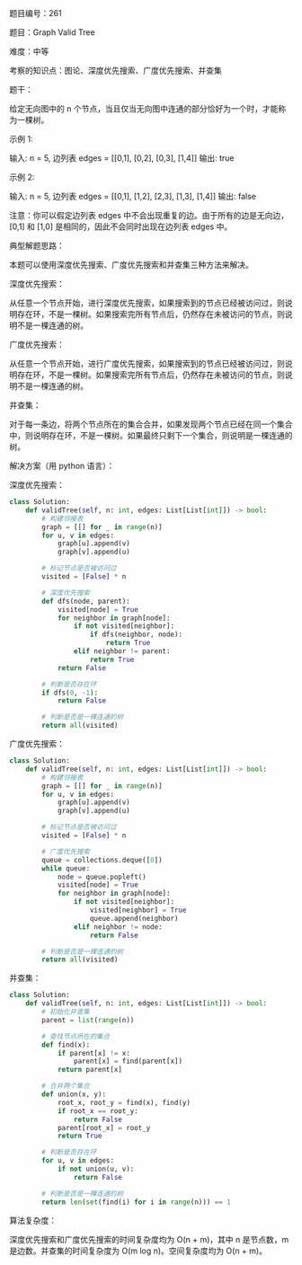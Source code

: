 题目编号：261

题目：Graph Valid Tree

难度：中等

考察的知识点：图论、深度优先搜索、广度优先搜索、并查集

题干：

给定无向图中的 n 个节点，当且仅当无向图中连通的部分恰好为一个时，才能称为一棵树。

示例 1:

输入: n = 5, 边列表 edges = [[0,1], [0,2], [0,3], [1,4]]
输出: true

示例 2:

输入: n = 5, 边列表 edges = [[0,1], [1,2], [2,3], [1,3], [1,4]]
输出: false

注意：你可以假定边列表 edges 中不会出现重复的边。由于所有的边是无向边， [0,1] 和 [1,0] 是相同的，因此不会同时出现在边列表 edges 中。

典型解题思路：

本题可以使用深度优先搜索、广度优先搜索和并查集三种方法来解决。

深度优先搜索：

从任意一个节点开始，进行深度优先搜索，如果搜索到的节点已经被访问过，则说明存在环，不是一棵树。如果搜索完所有节点后，仍然存在未被访问的节点，则说明不是一棵连通的树。

广度优先搜索：

从任意一个节点开始，进行广度优先搜索，如果搜索到的节点已经被访问过，则说明存在环，不是一棵树。如果搜索完所有节点后，仍然存在未被访问的节点，则说明不是一棵连通的树。

并查集：

对于每一条边，将两个节点所在的集合合并，如果发现两个节点已经在同一个集合中，则说明存在环，不是一棵树。如果最终只剩下一个集合，则说明是一棵连通的树。

解决方案（用 python 语言）：

深度优先搜索：

```python
class Solution:
    def validTree(self, n: int, edges: List[List[int]]) -> bool:
        # 构建邻接表
        graph = [[] for _ in range(n)]
        for u, v in edges:
            graph[u].append(v)
            graph[v].append(u)

        # 标记节点是否被访问过
        visited = [False] * n

        # 深度优先搜索
        def dfs(node, parent):
            visited[node] = True
            for neighbor in graph[node]:
                if not visited[neighbor]:
                    if dfs(neighbor, node):
                        return True
                elif neighbor != parent:
                    return True
            return False

        # 判断是否存在环
        if dfs(0, -1):
            return False

        # 判断是否是一棵连通的树
        return all(visited)
```

广度优先搜索：

```python
class Solution:
    def validTree(self, n: int, edges: List[List[int]]) -> bool:
        # 构建邻接表
        graph = [[] for _ in range(n)]
        for u, v in edges:
            graph[u].append(v)
            graph[v].append(u)

        # 标记节点是否被访问过
        visited = [False] * n

        # 广度优先搜索
        queue = collections.deque([0])
        while queue:
            node = queue.popleft()
            visited[node] = True
            for neighbor in graph[node]:
                if not visited[neighbor]:
                    visited[neighbor] = True
                    queue.append(neighbor)
                elif neighbor != node:
                    return False

        # 判断是否是一棵连通的树
        return all(visited)
```

并查集：

```python
class Solution:
    def validTree(self, n: int, edges: List[List[int]]) -> bool:
        # 初始化并查集
        parent = list(range(n))

        # 查找节点所在的集合
        def find(x):
            if parent[x] != x:
                parent[x] = find(parent[x])
            return parent[x]

        # 合并两个集合
        def union(x, y):
            root_x, root_y = find(x), find(y)
            if root_x == root_y:
                return False
            parent[root_x] = root_y
            return True

        # 判断是否存在环
        for u, v in edges:
            if not union(u, v):
                return False

        # 判断是否是一棵连通的树
        return len(set(find(i) for i in range(n))) == 1
```

算法复杂度：

深度优先搜索和广度优先搜索的时间复杂度均为 O(n + m)，其中 n 是节点数，m 是边数。并查集的时间复杂度为 O(m log n)。空间复杂度均为 O(n + m)。